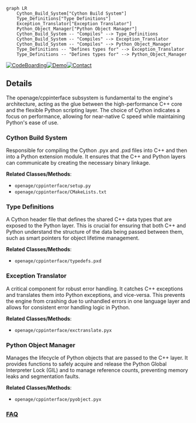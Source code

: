 ```mermaid
graph LR
    Cython_Build_System["Cython Build System"]
    Type_Definitions["Type Definitions"]
    Exception_Translator["Exception Translator"]
    Python_Object_Manager["Python Object Manager"]
    Cython_Build_System -- "Compiles" --> Type_Definitions
    Cython_Build_System -- "Compiles" --> Exception_Translator
    Cython_Build_System -- "Compiles" --> Python_Object_Manager
    Type_Definitions -- "Defines types for" --> Exception_Translator
    Type_Definitions -- "Defines types for" --> Python_Object_Manager
```

[![CodeBoarding](https://img.shields.io/badge/Generated%20by-CodeBoarding-9cf?style=flat-square)](https://github.com/CodeBoarding/GeneratedOnBoardings)[![Demo](https://img.shields.io/badge/Try%20our-Demo-blue?style=flat-square)](https://www.codeboarding.org/demo)[![Contact](https://img.shields.io/badge/Contact%20us%20-%20contact@codeboarding.org-lightgrey?style=flat-square)](mailto:contact@codeboarding.org)

## Details

The openage/cppinterface subsystem is fundamental to the engine's architecture, acting as the glue between the high-performance C++ core and the flexible Python scripting layer. The choice of Cython indicates a focus on performance, allowing for near-native C speed while maintaining Python's ease of use.

### Cython Build System
Responsible for compiling the Cython .pyx and .pxd files into C++ and then into a Python extension module. It ensures that the C++ and Python layers can communicate by creating the necessary binary linkage.


**Related Classes/Methods**:

- `openage/cppinterface/setup.py`
- `openage/cppinterface/CMakeLists.txt`


### Type Definitions
A Cython header file that defines the shared C++ data types that are exposed to the Python layer. This is crucial for ensuring that both C++ and Python understand the structure of the data being passed between them, such as smart pointers for object lifetime management.


**Related Classes/Methods**:

- `openage/cppinterface/typedefs.pxd`


### Exception Translator
A critical component for robust error handling. It catches C++ exceptions and translates them into Python exceptions, and vice-versa. This prevents the engine from crashing due to unhandled errors in one language layer and allows for consistent error handling logic in Python.


**Related Classes/Methods**:

- `openage/cppinterface/exctranslate.pyx`


### Python Object Manager
Manages the lifecycle of Python objects that are passed to the C++ layer. It provides functions to safely acquire and release the Python Global Interpreter Lock (GIL) and to manage reference counts, preventing memory leaks and segmentation faults.


**Related Classes/Methods**:

- `openage/cppinterface/pyobject.pyx`




### [FAQ](https://github.com/CodeBoarding/GeneratedOnBoardings/tree/main?tab=readme-ov-file#faq)